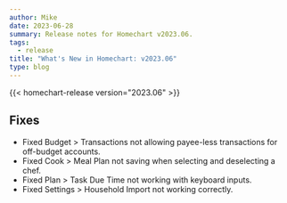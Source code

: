 ```yaml
---
author: Mike
date: 2023-06-28
summary: Release notes for Homechart v2023.06.
tags:
  - release
title: "What's New in Homechart: v2023.06"
type: blog
---
```


{{< homechart-release version="2023.06" >}}

## Fixes

- Fixed Budget > Transactions not allowing payee-less transactions for off-budget accounts.
- Fixed Cook > Meal Plan not saving when selecting and deselecting a chef.
- Fixed Plan > Task Due Time not working with keyboard inputs.
- Fixed Settings > Household Import not working correctly.
